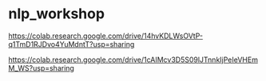 # nlp_workshop

https://colab.research.google.com/drive/14hvKDLWsOVtP-q1TmD1RJDvo4YuMdntT?usp=sharing


https://colab.research.google.com/drive/1cAIMcv3D5S09lJTnnkIjPeIeVHEmM_WS?usp=sharing
